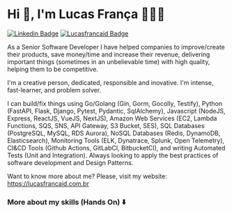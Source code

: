 # Hi 👋, I'm Lucas França 🧑🏻‍💻

[![Linkedin Badge](https://img.shields.io/badge/-Linkedin-black?style=for-the-badge&logo=Linkedin&logoColor=white&link=https://www.linkedin.com/in/lucasfrancaid/)](https://www.linkedin.com/in/lucasfrancaid/) 
[![Lucasfrancaid Badge](https://img.shields.io/badge/-Lucasfrancaid.com.br-black?style=for-the-badge&logo=Next.js&logoColor=white&link=https://lucasfrancaid.com.br/)](https://lucasfrancaid.com.br/) 

As a Senior Software Developer I have helped companies to improve/create their products, save money/time and increase their revenue, delivering important things (sometimes in an unbelievable time) with high quality, helping them to be competitive.

I'm a creative person, dedicated, responsible and inovative. I'm intense, fast-learner, and problem solver.

I can build/fix things using Go/Golang (Gin, Gorm, Gocolly, Testify), Python (FastAPI, Flask, Django, Pytest, Pydantic, SqlAlchemy), Javascript (NodeJS, Express, ReactJS, VueJS, NextJS), Amazon Web Services (EC2, Lambda Functions, SQS, SNS, API Gateway, S3 Bucket, SES), SQL Databases (PostgreSQL, MySQL, RDS Aurora), NoSQL Databases (Redis, DynamoDB, Elasticsearch), Monitoring Tools (ELK, Dynatrace, Splunk, Open Telemetry), CI&CD Tools (Github Actions, GitLabCI, BitbucketCI), and writing Automated Tests (Unit and Integration). Always looking to apply the best practices of software development and Design Patterns.

Want to know more about me? Please, visit my website: https://lucasfrancaid.com.br

### More about my skills (Hands On) ⬇️
